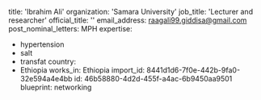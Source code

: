 title: 'Ibrahim Ali'
organization: 'Samara University'
job_title: 'Lecturer and researcher'
official_title: ''
email_address: raagali99.giddisa@gmail.com
post_nominal_letters: MPH
expertise:
  - hypertension
  - salt
  - transfat
country:
  - Ethiopia
works_in: Ethiopia
import_id: 8441d1d6-7f0e-442b-9fa0-32e594a4e4bb
id: 46b58880-4d2d-455f-a4ac-6b9450aa9501
blueprint: networking
